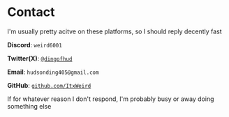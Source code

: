 # Contact

I'm usually pretty acitve on these platforms, so I should reply decently fast

**Discord**: `weird6001`

**Twitter(X)**: [`@dingofhud`](https://twitter.com/dingofhud)

**Email**: `hudsonding405@gmail.com`

**GitHub**: [`github.com/ItxWeird`](https://github.com/ItxWeird)

If for whatever reason I don't respond, I'm probably busy or away doing something else

